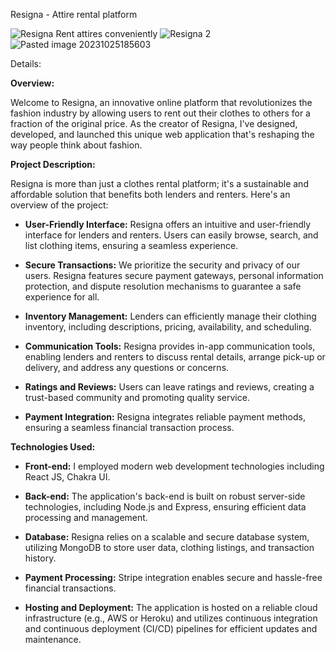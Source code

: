 Resigna - Attire rental platform

![Resigna   Rent attires conveniently](https://github.com/abdi-z/InternalMD/assets/92116477/30bb7846-b10e-4cf2-a28f-50eb20f58f73)
![Resigna 2](https://github.com/abdi-z/InternalMD/assets/92116477/340649ec-7cb3-45fd-aaf4-aa4529273f81)
![Pasted image 20231025185603](https://github.com/abdi-z/InternalMD/assets/92116477/63fca066-12f2-4904-ab4b-28485fa8e0b8)

Details:

**Overview:**

Welcome to Resigna, an innovative online platform that revolutionizes the fashion industry by allowing users to rent out their clothes to others for a fraction of the original price. As the creator of Resigna, I've designed, developed, and launched this unique web application that's reshaping the way people think about fashion.

**Project Description:**

Resigna is more than just a clothes rental platform; it's a sustainable and affordable solution that benefits both lenders and renters. Here's an overview of the project:

- **User-Friendly Interface:** Resigna offers an intuitive and user-friendly interface for lenders and renters. Users can easily browse, search, and list clothing items, ensuring a seamless experience.
    
- **Secure Transactions:** We prioritize the security and privacy of our users. Resigna features secure payment gateways, personal information protection, and dispute resolution mechanisms to guarantee a safe experience for all.
    
- **Inventory Management:** Lenders can efficiently manage their clothing inventory, including descriptions, pricing, availability, and scheduling.
    
- **Communication Tools:** Resigna provides in-app communication tools, enabling lenders and renters to discuss rental details, arrange pick-up or delivery, and address any questions or concerns.
    
- **Ratings and Reviews:** Users can leave ratings and reviews, creating a trust-based community and promoting quality service.
    
- **Payment Integration:** Resigna integrates reliable payment methods, ensuring a seamless financial transaction process.

**Technologies Used:**

- **Front-end:** I employed modern web development technologies including React JS, Chakra UI.
    
- **Back-end:** The application's back-end is built on robust server-side technologies, including Node.js and Express, ensuring efficient data processing and management.
    
- **Database:** Resigna relies on a scalable and secure database system, utilizing MongoDB to store user data, clothing listings, and transaction history.
    
- **Payment Processing:** Stripe integration enables secure and hassle-free financial transactions.
    
- **Hosting and Deployment:** The application is hosted on a reliable cloud infrastructure (e.g., AWS or Heroku) and utilizes continuous integration and continuous deployment (CI/CD) pipelines for efficient updates and maintenance.
    
